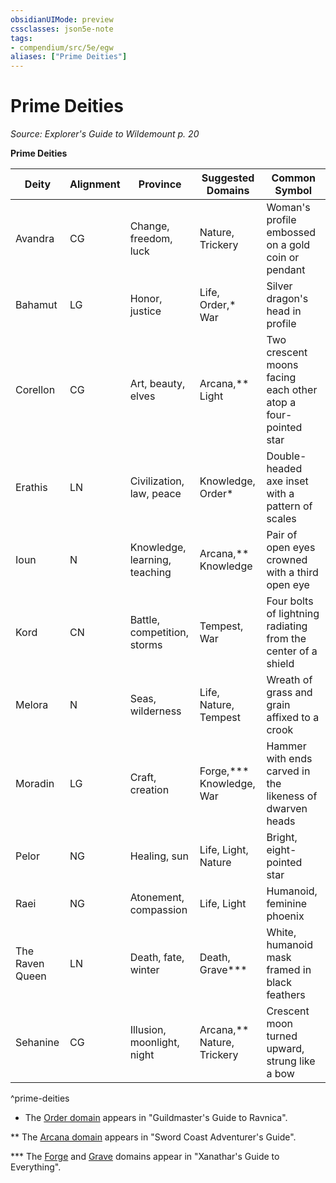 ```yaml
---
obsidianUIMode: preview
cssclasses: json5e-note
tags:
- compendium/src/5e/egw
aliases: ["Prime Deities"]
---
```

# Prime Deities
*Source: Explorer's Guide to Wildemount p. 20* 

**Prime Deities**

| Deity | Alignment | Province | Suggested Domains | Common Symbol |
|-------|-----------|----------|-------------------|---------------|
| Avandra | CG | Change, freedom, luck | Nature, Trickery | Woman's profile embossed on a gold coin or pendant |
| Bahamut | LG | Honor, justice | Life, Order,* War | Silver dragon's head in profile |
| Corellon | CG | Art, beauty, elves | Arcana,** Light | Two crescent moons facing each other atop a four-pointed star |
| Erathis | LN | Civilization, law, peace | Knowledge, Order* | Double-headed axe inset with a pattern of scales |
| Ioun | N | Knowledge, learning, teaching | Arcana,** Knowledge | Pair of open eyes crowned with a third open eye |
| Kord | CN | Battle, competition, storms | Tempest, War | Four bolts of lightning radiating from the center of a shield |
| Melora | N | Seas, wilderness | Life, Nature, Tempest | Wreath of grass and grain affixed to a crook |
| Moradin | LG | Craft, creation | Forge,*** Knowledge, War | Hammer with ends carved in the likeness of dwarven heads |
| Pelor | NG | Healing, sun | Life, Light, Nature | Bright, eight-pointed star |
| Raei | NG | Atonement, compassion | Life, Light | Humanoid, feminine phoenix |
| The Raven Queen | LN | Death, fate, winter | Death, Grave*** | White, humanoid mask framed in black feathers |
| Sehanine | CG | Illusion, moonlight, night | Arcana,** Nature, Trickery | Crescent moon turned upward, strung like a bow |
^prime-deities

* The [Order domain](/Systems/5e/classes/cleric-order-domain-tce.md) appears in "Guildmaster's Guide to Ravnica".

** The [Arcana domain](/Systems/5e/classes/cleric-arcana-domain-scag.md) appears in "Sword Coast Adventurer's Guide".

*** The [Forge](/Systems/5e/classes/cleric-forge-domain-xge.md) and [Grave](/Systems/5e/classes/cleric-grave-domain-xge.md) domains appear in "Xanathar's Guide to Everything".